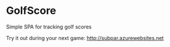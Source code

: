 # GolfScore
Simple SPA for tracking golf scores

Try it out during your next game:
http://subpar.azurewebsites.net